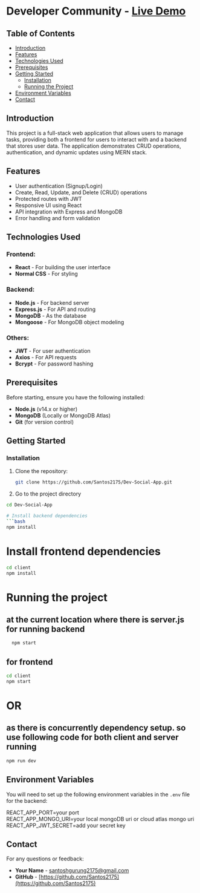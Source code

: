# Developer Community - [Live Demo](https://dev-social-app.onrender.com/)

## Table of Contents

- [Introduction](#introduction)
- [Features](#features)
- [Technologies Used](#technologies-used)
- [Prerequisites](#prerequisites)
- [Getting Started](#getting-started)
  - [Installation](#installation)
  - [Running the Project](#running-the-project)
- [Environment Variables](#environment-variables)
- [Contact](#contact)

## Introduction

This project is a full-stack web application that allows users to manage tasks, providing both a frontend for users to interact with and a backend that stores user data. The application demonstrates CRUD operations, authentication, and dynamic updates using MERN stack.

## Features

- User authentication (Signup/Login)
- Create, Read, Update, and Delete (CRUD) operations
- Protected routes with JWT
- Responsive UI using React
- API integration with Express and MongoDB
- Error handling and form validation

## Technologies Used

### Frontend:

- **React** - For building the user interface
- **Normal CSS** - For styling

### Backend:

- **Node.js** - For backend server
- **Express.js** - For API and routing
- **MongoDB** - As the database
- **Mongoose** - For MongoDB object modeling

### Others:

- **JWT** - For user authentication
- **Axios** - For API requests
- **Bcrypt** - For password hashing

## Prerequisites

Before starting, ensure you have the following installed:

- **Node.js** (v14.x or higher)
- **MongoDB** (Locally or MongoDB Atlas)
- **Git** (for version control)

## Getting Started

### Installation

1. Clone the repository:

   ```bash
   git clone https://github.com/Santos2175/Dev-Social-App.git

   ```

2. Go to the project directory

````bash
cd Dev-Social-App

# Install backend dependencies
```bash
npm install
````

# Install frontend dependencies

```bash
cd client
npm install
```

# Running the project

## at the current location where there is server.js for running backend

```bash
  npm start
```

## for frontend

```bash
cd client
npm start
```

# OR

## as there is concurrently dependency setup. so use following code for both client and server running

```bash
npm run dev
```

## Environment Variables

You will need to set up the following environment variables in the `.env` file for the backend:

REACT_APP_PORT=your port <br>
REACT_APP_MONGO_URI=your local mongoDB uri or cloud atlas mongo uri<br>
REACT_APP_JWT_SECRET=add your secret key

## Contact

For any questions or feedback:

- **Your Name** - [santoshgurung2175@gmail.com](mailto:santoshgurung2175@gmail.com)
- **GitHub** - [https://github.com/Santos2175](https://github.com/Santos2175)
